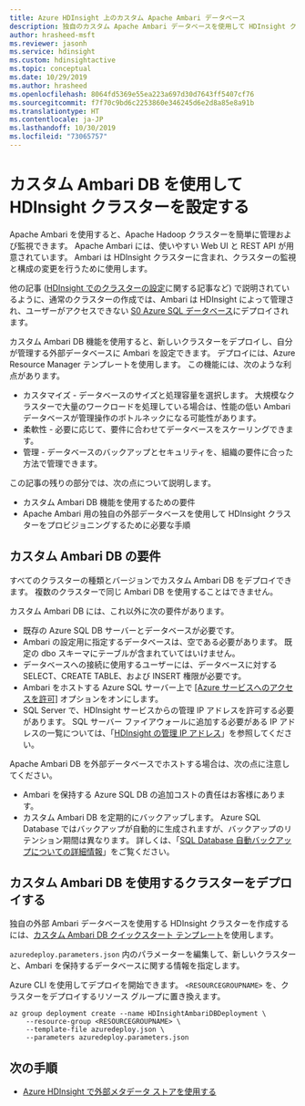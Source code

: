 ```yaml
---
title: Azure HDInsight 上のカスタム Apache Ambari データベース
description: 独自のカスタム Apache Ambari データベースを使用して HDInsight クラスターを作成する方法について学習します。
author: hrasheed-msft
ms.reviewer: jasonh
ms.service: hdinsight
ms.custom: hdinsightactive
ms.topic: conceptual
ms.date: 10/29/2019
ms.author: hrasheed
ms.openlocfilehash: 8064fd5369e55ea223a697d30d7643ff5407cf76
ms.sourcegitcommit: f7f70c9bd6c2253860e346245d6e2d8a85e8a91b
ms.translationtype: HT
ms.contentlocale: ja-JP
ms.lasthandoff: 10/30/2019
ms.locfileid: "73065757"
---
```

# <a name="set-up-hdinsight-clusters-with-a-custom-ambari-db"></a>カスタム Ambari DB を使用して HDInsight クラスターを設定する

Apache Ambari を使用すると、Apache Hadoop クラスターを簡単に管理および監視できます。 Apache Ambari には、使いやすい Web UI と REST API が用意されています。 Ambari は HDInsight クラスターに含まれ、クラスターの監視と構成の変更を行うために使用します。

他の記事 ([HDInsight でのクラスターの設定](hdinsight-hadoop-provision-linux-clusters.md)に関する記事など) で説明されているように、通常のクラスターの作成では、Ambari は HDInsight によって管理され、ユーザーがアクセスできない [S0 Azure SQL データベース](../sql-database/sql-database-dtu-resource-limits-single-databases.md#standard-service-tier)にデプロイされます。

カスタム Ambari DB 機能を使用すると、新しいクラスターをデプロイし、自分が管理する外部データベースに Ambari を設定できます。 デプロイには、Azure Resource Manager テンプレートを使用します。 この機能には、次のような利点があります。

- カスタマイズ - データベースのサイズと処理容量を選択します。 大規模なクラスターで大量のワークロードを処理している場合は、性能の低い Ambari データベースが管理操作のボトルネックになる可能性があります。
- 柔軟性 - 必要に応じて、要件に合わせてデータベースをスケーリングできます。
- 管理 - データベースのバックアップとセキュリティを、組織の要件に合った方法で管理できます。

この記事の残りの部分では、次の点について説明します。

- カスタム Ambari DB 機能を使用するための要件
- Apache Ambari 用の独自の外部データベースを使用して HDInsight クラスターをプロビジョニングするために必要な手順

## <a name="custom-ambari-db-requirements"></a>カスタム Ambari DB の要件

すべてのクラスターの種類とバージョンでカスタム Ambari DB をデプロイできます。 複数のクラスターで同じ Ambari DB を使用することはできません。

カスタム Ambari DB には、これ以外に次の要件があります。

- 既存の Azure SQL DB サーバーとデータベースが必要です。
- Ambari の設定用に指定するデータベースは、空である必要があります。 既定の dbo スキーマにテーブルが含まれていてはいけません。
- データベースへの接続に使用するユーザーには、データベースに対する SELECT、CREATE TABLE、および INSERT 権限が必要です。
- Ambari をホストする Azure SQL サーバー上で [[Azure サービスへのアクセスを許可]](../sql-database/sql-database-vnet-service-endpoint-rule-overview.md#azure-portal-steps) オプションをオンにします。
- SQL Server で、HDInsight サービスからの管理 IP アドレスを許可する必要があります。 SQL サーバー ファイアウォールに追加する必要がある IP アドレスの一覧については、「[HDInsight の管理 IP アドレス](hdinsight-management-ip-addresses.md)」を参照してください。

Apache Ambari DB を外部データベースでホストする場合は、次の点に注意してください。

- Ambari を保持する Azure SQL DB の追加コストの責任はお客様にあります。
- カスタム Ambari DB を定期的にバックアップします。 Azure SQL Database ではバックアップが自動的に生成されますが、バックアップのリテンション期間は異なります。 詳しくは、「[SQL Database 自動バックアップについての詳細情報](../sql-database/sql-database-automated-backups.md)」をご覧ください。

## <a name="deploy-clusters-with-a-custom-ambari-db"></a>カスタム Ambari DB を使用するクラスターをデプロイする

独自の外部 Ambari データベースを使用する HDInsight クラスターを作成するには、[カスタム Ambari DB クイックスタート テンプレート](https://github.com/Azure/azure-quickstart-templates/tree/master/101-hdinsight-custom-ambari-db)を使用します。

`azuredeploy.parameters.json` 内のパラメーターを編集して、新しいクラスターと、Ambari を保持するデータベースに関する情報を指定します。

Azure CLI を使用してデプロイを開始できます。 `<RESOURCEGROUPNAME>` を、クラスターをデプロイするリソース グループに置き換えます。

```azure-cli
az group deployment create --name HDInsightAmbariDBDeployment \
    --resource-group <RESOURCEGROUPNAME> \
    --template-file azuredeploy.json \
    --parameters azuredeploy.parameters.json
```

## <a name="next-steps"></a>次の手順

- [Azure HDInsight で外部メタデータ ストアを使用する](hdinsight-use-external-metadata-stores.md)